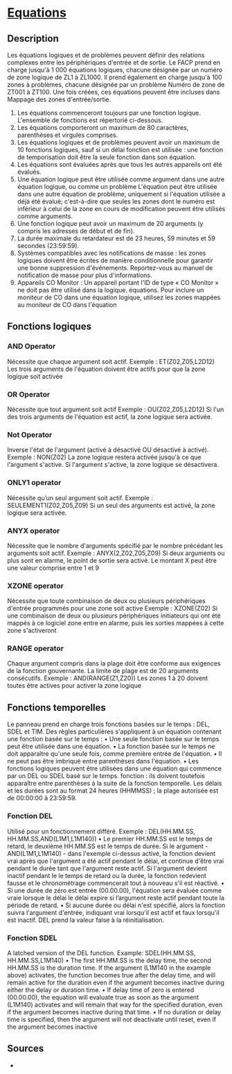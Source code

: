 # [Equations](readme.md)

## Description

Les équations logiques et de problèmes peuvent définir des relations complexes entre les périphériques d'entrée et de sortie.
Le FACP prend en charge jusqu'à 1 000 équations logiques, chacune désignée par un numéro de zone logique de
ZL1 à ZL1000. Il prend également en charge jusqu'à 100 zones à problèmes, chacune désignée par un problème
Numéro de zone de ZT001 à ZT100. Une fois créées, ces équations peuvent être incluses dans
Mappage des zones d'entrée/sortie.

1. Les équations commenceront toujours par une fonction logique. L'ensemble de fonctions est répertorié ci-dessous.
2. Les équations comporteront un maximum de 80 caractères, parenthèses et virgules comprises.
3. Les équations logiques et de problèmes peuvent avoir un maximum de 10 fonctions logiques, sauf si un délai
fonction est utilisée : une fonction de temporisation doit être la seule fonction dans son équation.
4. Les équations sont évaluées après que tous les autres appareils ont été évalués.
5. Une équation logique peut être utilisée comme argument dans une autre équation logique, ou comme un problème
L'équation peut être utilisée dans une autre équation de problème, uniquement si l'équation utilisée a déjà été
évalué; c'est-à-dire que seules les zones dont le numéro est inférieur à celui de la zone en cours de modification peuvent être
utilisés comme arguments.
6. Une fonction logique peut avoir un maximum de 20 arguments (y compris les adresses de début et de fin).
7. La durée maximale du retardateur est de 23 heures, 59 minutes et 59 secondes (23:59:59).
8. Systèmes compatibles avec les notifications de masse : les zones logiques doivent être écrites de manière conditionnelle pour garantir une bonne
suppression d'événements. Reportez-vous au manuel de notification de masse pour plus d'informations.
9. Appareils CO Monitor : Un appareil portant l'ID de type « CO Monitor » ne doit pas être utilisé dans la logique.
équations. Pour inclure un moniteur de CO dans une équation logique, utilisez les zones mappées au moniteur de CO
dans l'équation

## Fonctions logiques

### AND Operator

Nécessite que chaque argument soit actif.
Exemple : ET(Z02,Z05,L2D12)
Les trois arguments de l'équation doivent être actifs pour que la zone logique soit activée

### OR Operator

Nécessite que tout argument soit actif
Exemple : OU(Z02,Z05,L2D12)
Si l'un des trois arguments de l'équation est actif, la zone logique sera activée.

### Not Operator

Inverse l'état de l'argument (activé à désactivé OU désactivé à activé).
Exemple : NON(Z02)
La zone logique restera activée jusqu'à ce que l'argument s'active.
Si l'argument s'active, la zone logique se désactivera.

### ONLY1 operator

Nécessite qu’un seul argument soit actif.
Exemple : SEULEMENT1(Z02,Z05,Z09)
Si un seul des arguments est activé, la zone logique sera activée.

### ANYX operator

Nécessite que le nombre d'arguments spécifié par le nombre précédant les arguments soit actif.
Exemple : ANYX(2,Z02,Z05,Z09)
Si deux arguments ou plus sont en alarme, le point de sortie sera activé.
Le montant X peut être une valeur comprise entre 1 et 9

### XZONE operator

Nécessite que toute combinaison de deux ou plusieurs périphériques d'entrée programmés pour une zone soit active
Exemple : XZONE(Z02)
Si une combinaison de deux ou plusieurs périphériques initiateurs qui ont été mappés à ce logiciel
zone entre en alarme, puis les sorties mappées à cette zone s'activeront

### RANGE operator

Chaque argument compris dans la plage doit être conforme aux exigences de la fonction gouvernante.
La limite de plage est de 20 arguments consécutifs.
Exemple : AND(RANGE(Z1,Z20))
Les zones 1 à 20 doivent toutes être actives pour activer la zone logique

## Fonctions temporelles

Le panneau prend en charge trois fonctions basées sur le temps : DEL, SDEL et TIM. Des règles particulières s'appliquent à un
équation contenant une fonction basée sur le temps :
• Une seule fonction basée sur le temps peut être utilisée dans une équation.
• La fonction basée sur le temps ne doit apparaître qu'une seule fois, comme première entrée de l'équation.
• Il ne peut pas être imbriqué entre parenthèses dans l'équation.
• Les fonctions logiques peuvent être utilisées dans une équation qui commence par un DEL ou SDEL basé sur le temps.
fonction : ils doivent toutefois apparaître entre parenthèses à la suite de la fonction temporelle.
Les délais et les durées sont au format 24 heures (HHMMSS) ; la plage autorisée est de 00:00:00 à
23:59:59.

### Fonction DEL

Utilisé pour un fonctionnement différé.
Exemple : DEL(HH.MM.SS, HH.MM.SS,AND(L1M1,L1M140))
• Le premier HH.MM.SS est le temps de retard, le deuxième HH.MM.SS est le temps de durée. Si le
argument - AND(L1M1,L1M140) - dans l'exemple ci-dessus activé, la fonction devient
vrai après que l'argument a été actif pendant le délai, et continue d'être vrai pendant le
durée tant que l'argument reste actif. Si l'argument devient inactif pendant le
le temps de retard ou la durée, la fonction redevient fausse et le chronométrage commencerait tout
à nouveau s'il est réactivé.
• Si une durée de zéro est entrée (00.00.00), l'équation sera évaluée comme vraie lorsque le délai
le délai expire si l’argument reste actif pendant toute la période de retard.
• Si aucune durée ou délai n'est spécifié, alors la fonction suivra l'argument d'entrée,
indiquant vrai lorsqu'il est actif et faux lorsqu'il est inactif. DEL prend la valeur false
à la réinitialisation.

### Fonction SDEL

A latched version of the DEL function.
Example: SDEL(HH.MM.SS, HH.MM.SS,L1M140)
• The first HH.MM.SS is the delay time, the second HH.MM.SS is the duration time. If the
argument (L1M140 in the example above) activates, the function becomes true after the
delay time, and will remain active for the duration even if the argument becomes inactive
during either the delay or duration time.
• If delay time of zero is entered (00.00.00), the equation will evaluate true as soon as the
argument (L1M140) activates and will remain that way for the specified duration, even if
the argument becomes inactive during that time.
• If no duration or delay time is specified, then the argument will not deactivate until reset,
even if the argument becomes inactive

## Sources

* []()